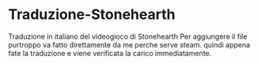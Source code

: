 # Traduzione-Stonehearth
Traduzione in italiano del videogioco di Stonehearth
Per aggiungere il file purtroppo va fatto direttamente da me perche serve steam.
quindi appena fate la traduzione e viene verificata la carico immediatamente.

